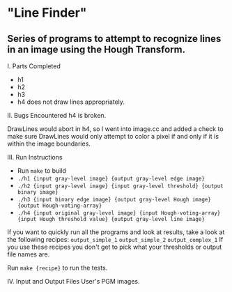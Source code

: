 # "Line Finder"

## Series of programs to attempt to recognize lines in an image using the Hough Transform.

I. Parts Completed
- h1
- h2
- h3
- h4 does not draw lines appropriately.


II. Bugs Encountered
h4 is broken.

DrawLines would abort in h4, so I went into image.cc and added a check to make sure DrawLines would only attempt to color a pixel if and only if it is within the image boundaries.

III. Run Instructions
- Run `make` to build
- `./h1 {input gray-level image} {output gray-level edge image}`
- `./h2 {input gray-level image} {input gray-level threshold} {output binary image}`
- `./h3 {input binary edge image} {output gray-level Hough image} {output Hough-voting-array}`
- `./h4 {input original gray-level image} {input Hough-voting-array} {input Hough threshold value} {output gray-level line image}`

If you want to quickly run all the programs and look at results, take a look at the following recipes:
	`output_simple_1`
	`output_simple_2`
	`output_complex_1`
If you use these recipes you don't get to pick what your thresholds or output file names are.

Run `make {recipe}` to run the tests.

IV. Input and Output Files
	User's PGM images.
